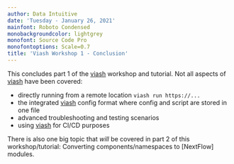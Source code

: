 ```yaml
---
author: Data Intuitive
date: 'Tuesday - January 26, 2021'
mainfont: Roboto Condensed
monobackgroundcolor: lightgrey
monofont: Source Code Pro
monofontoptions: Scale=0.7
title: 'Viash Workshop 1 - Conclusion'
---
```


This concludes part 1 of the
[viash](https://github.com/data-intuitive/viash) workshop and tutorial.
Not all aspects of [viash](https://github.com/data-intuitive/viash) have
been covered:

-   directly running from a remote location `viash run https://...`
-   the integrated [viash](https://github.com/data-intuitive/viash)
    config format where config and script are stored in one file
-   advanced troubleshooting and testing scenarios
-   using [viash](https://github.com/data-intuitive/viash) for CI/CD
    purposes

There is also one big topic that *will* be covered in part 2 of this
workshop/tutorial: Converting components/namespaces to \[NextFlow\]
modules.
